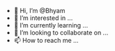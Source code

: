 - 👋 Hi, I’m @Bhyam
- 👀 I’m interested in ...
- 🌱 I’m currently learning ...
- 💞️ I’m looking to collaborate on ...
- 📫 How to reach me ...

<!---
Bhyam/Bhyam is a ✨ special ✨ repository because its `README.md` (this file) appears on your GitHub profile.
You can click the Preview link to take a look at your changes.
--
